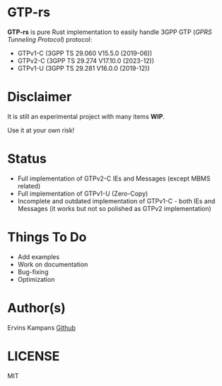 # GTP-rs 

**GTP-rs** is pure Rust implementation to easily handle 3GPP GTP (*GPRS Tunneling Protocol*) protocol:
- GTPv1-C (3GPP TS 29.060 V15.5.0 (2019-06))
- GTPv2-C (3GPP TS 29.274 V17.10.0 (2023-12))
- GTPv1-U (3GPP TS 29.281 V16.0.0 (2019-12))

# Disclaimer

It is still an experimental project with many items **WIP**.

Use it at your own risk! 

# Status

- Full implementation of GTPv2-C IEs and Messages (except MBMS related)
- Full implementation of GTPv1-U (Zero-Copy)
- Incomplete and outdated implementation of GTPv1-C - both IEs and Messages (it works but not so polished as GTPv2 implementation)

# Things To Do

- Add examples
- Work on documentation
- Bug-fixing
- Optimization 

# Author(s)

Ervins Kampans [Github](https://github.com/ErvinsK/ErvinsK)

# LICENSE

MIT